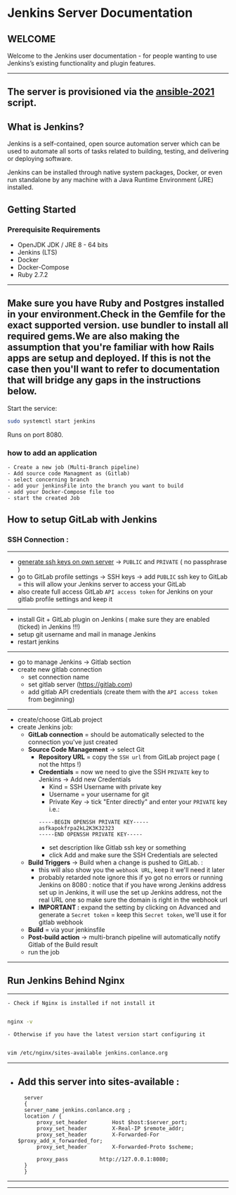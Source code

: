 # Jenkins Server Documentation

## WELCOME

Welcome to the Jenkins user documentation - for people wanting to use Jenkins’s existing functionality and plugin features.

---
The server is provisioned via the [ansible-2021](https://gitlab.conlance.org/devOps/ansible-2021) script.
---

## What is Jenkins?

Jenkins is a self-contained, open source automation server which can be used to automate all sorts of tasks related to building, testing, and delivering or deploying software.

Jenkins can be installed through native system packages, Docker, or even run standalone by any machine with a Java Runtime Environment (JRE) installed.



## Getting Started

### Prerequisite Requirements

- OpenJDK JDK / JRE 8 - 64 bits
- Jenkins (LTS)
- Docker
- Docker-Compose
- Ruby 2.7.2 

---
Make sure you have Ruby and Postgres installed in your environment.Check in the Gemfile for the exact supported version. use bundler to install all required gems.We are also making the assumption that you're familiar with how Rails apps are setup and deployed.  If this is not the case then you'll want to refer to documentation that will bridge any gaps in the instructions below.
---

Start the service:

```bash
sudo systemctl start jenkins
```
Runs on port 8080.

### how to add an application
    - Create a new job (Multi-Branch pipeline)
    - Add source code Managment as (Gitlab) 
    - select concerning branch 
    - add your jenkinsFile into the branch you want to build 
    - add your Docker-Compose file too 
    - start the created Job
   
## How to setup GitLab with Jenkins

### SSH Connection : 
-----
- [generate ssh keys on own server](https://docs.gitlab.com/ee/ssh/README.html) -> `PUBLIC` and `PRIVATE` ( no passphrase )
- go to GitLab profile settings -> SSH keys -> add `PUBLIC` ssh key to GitLab = this will allow your Jenkins server to access your GitLab
- also create full access GitLab `API access token` for Jenkins on your gitlab profile settings and keep it
---
- install Git + GitLab plugin on Jenkins ( make sure they are enabled (ticked) in Jenkins !!!)
- setup git username and mail in manage Jenkins
- restart jenkins
---
- go to manage Jenkins -> Gitlab section
- create new gitlab connection
    - set connection name
    - set gitlab server (https://gitlab.com)
    - add gitlab API credentials (create them with the `API access token` from beginning)
---
- create/choose GitLab project
- create Jenkins job:
    - **GitLab connection** = should be automatically selected to the connection you've just created
    - **Source Code Management** -> select Git
        - **Repository URL** = copy the `SSH url` from GitLab project page ( not the https !)
        - **Credentials** = now we need to give the SSH `PRIVATE` key to Jenkins -> Add new Credentials
            - Kind = SSH Username with private key
            - Username = your username for git
            - Private Key -> tick "Enter directly" and enter your `PRIVATE` key i.e.:
            ```
            -----BEGIN OPENSSH PRIVATE KEY-----
            asfkapokfrpa2kL2K3K32323
            -----END OPENSSH PRIVATE KEY-----
            ```
            - set description like Gitlab ssh key or something
            - click Add and make sure the SSH Credentials are selected
    - **Build Triggers** -> Build when a change is pushed to GitLab. :
        - this will also show you the `webhook URL`, keep it we'll need it later
        - probably retarded note ignore this if yo got no errors or running Jenkins on 8080 : notice that if you have wrong  Jenkins address set up in Jenkins, it will use the set up Jenkins address, not the real URL one so make sure the domain is right in the webhook url
        - **IMPORTANT :** expand the setting by clicking on Advanced and generate a `Secret token` = keep this `Secret token`, we'll use it for gitlab webhook
    - **Build** = via your jenkinsfile
    - **Post-build action** -> multi-branch pipeline will automatically notify Gitlab of the Build result 
    - run the job
-----

## Run Jenkins Behind Nginx 

----
    - Check if Nginx is installed if not install it 

 ```bash

nginx -v
```
    - Otherwise if you have the latest version start configuring it 

 ```bash

vim /etc/nginx/sites-available jenkins.conlance.org
```
---
- Add this server into sites-available : 
    --
        server
        {
        server_name jenkins.conlance.org ;
        location / {
            proxy_set_header        Host $host:$server_port;
            proxy_set_header        X-Real-IP $remote_addr;
            proxy_set_header        X-Forwarded-For $proxy_add_x_forwarded_for;
            proxy_set_header        X-Forwarded-Proto $scheme;

            proxy_pass          http://127.0.0.1:8080;
        }
        }
    
---

----


